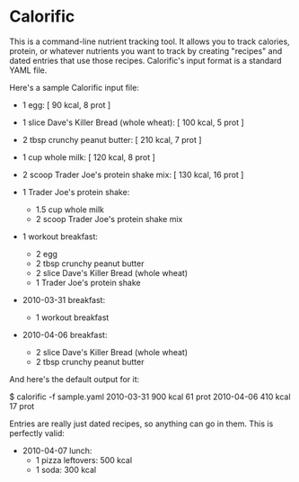 Calorific
=========

This is a command-line nutrient tracking tool. It allows you
to track calories, protein, or whatever nutrients you want to
track by creating "recipes" and dated entries that use those
recipes. Calorific's input format is a standard YAML file.

Here's a sample Calorific input file:

  - 1 egg:                                     [  90 kcal,  8 prot ]
  - 1 slice Dave's Killer Bread (whole wheat): [ 100 kcal,  5 prot ]
  - 2 tbsp crunchy peanut butter:              [ 210 kcal,  7 prot ]
  - 1 cup whole milk:                          [ 120 kcal,  8 prot ]
  - 2 scoop Trader Joe's protein shake mix:    [ 130 kcal, 16 prot ]
  
  - 1 Trader Joe's protein shake:
      - 1.5 cup whole milk
      - 2 scoop Trader Joe's protein shake mix
  
  - 1 workout breakfast:
      - 2 egg
      - 2 tbsp crunchy peanut butter
      - 2 slice Dave's Killer Bread (whole wheat)
      - 1 Trader Joe's protein shake
  
  - 2010-03-31 breakfast:
      - 1 workout breakfast
  
  - 2010-04-06 breakfast:
      - 2 slice Dave's Killer Bread (whole wheat)
      - 2 tbsp crunchy peanut butter

And here's the default output for it:

  $ calorific -f sample.yaml
  2010-03-31 <total>                  900 kcal
                                       61 prot
  2010-04-06 <total>                  410 kcal
                                       17 prot

Entries are really just dated recipes, so anything can go in them.
This is perfectly valid:

  - 2010-04-07 lunch:
      - 1 pizza leftovers:        500 kcal
      - 1 soda:                   300 kcal

